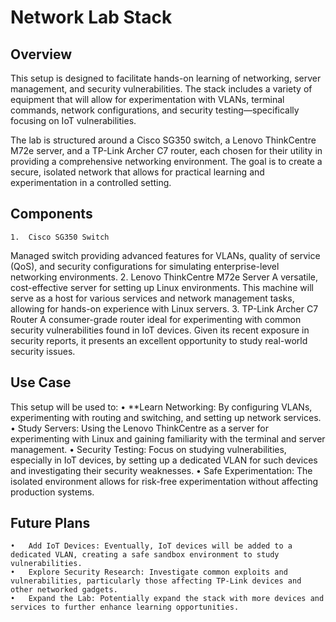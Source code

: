 # Network Lab Stack

## Overview

This setup is designed to facilitate hands-on learning of networking, server management, and security vulnerabilities. The stack includes a variety of equipment that will allow for experimentation with VLANs, terminal commands, network configurations, and security testing—specifically focusing on IoT vulnerabilities.

The lab is structured around a Cisco SG350 switch, a Lenovo ThinkCentre M72e server, and a TP-Link Archer C7 router, each chosen for their utility in providing a comprehensive networking environment. The goal is to create a secure, isolated network that allows for practical learning and experimentation in a controlled setting.

## Components
	1.	Cisco SG350 Switch
Managed switch providing advanced features for VLANs, quality of service (QoS), and security configurations for simulating enterprise-level networking environments.
	2.	Lenovo ThinkCentre M72e Server
A versatile, cost-effective server for setting up Linux environments. This machine will serve as a host for various services and network management tasks, allowing for hands-on experience with Linux servers.
	3.	TP-Link Archer C7 Router
A consumer-grade router ideal for experimenting with common security vulnerabilities found in IoT devices. Given its recent exposure in security reports, it presents an excellent opportunity to study real-world security issues.

## Use Case

This setup will be used to:
	•	**Learn Networking: By configuring VLANs, experimenting with routing and switching, and setting up network services.
	•	Study Servers: Using the Lenovo ThinkCentre as a server for experimenting with Linux and gaining familiarity with the terminal and server management.
	•	Security Testing: Focus on studying vulnerabilities, especially in IoT devices, by setting up a dedicated VLAN for such devices and investigating their security weaknesses.
	•	Safe Experimentation: The isolated environment allows for risk-free experimentation without affecting production systems.

## Future Plans
	•	Add IoT Devices: Eventually, IoT devices will be added to a dedicated VLAN, creating a safe sandbox environment to study vulnerabilities.
	•	Explore Security Research: Investigate common exploits and vulnerabilities, particularly those affecting TP-Link devices and other networked gadgets.
	•	Expand the Lab: Potentially expand the stack with more devices and services to further enhance learning opportunities.